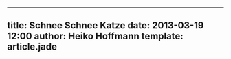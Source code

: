 ---
title: Schnee Schnee Katze
date: 2013-03-19 12:00
author: Heiko Hoffmann
template: article.jade
----
